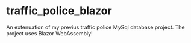 # traffic_police_blazor
An extenuation of my previus traffic police MySql database project. The project uses Blazor WebAssembly!
